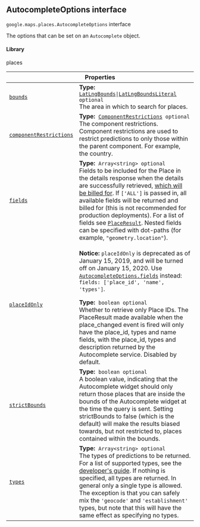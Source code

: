 
<devsite-heading text=" AutocompleteOptions interface" for="AutocompleteOptions" level="h2" link="" toc="" back-to-top=""><h2 id="AutocompleteOptions" is-upgraded="">AutocompleteOptions interface</h2></devsite-heading>
<p>
<code translate="no" dir="ltr"><span itemprop="path">google.maps.places</span>.<span itemprop="name">AutocompleteOptions</span></code>
interface
</p>
<p>The options that can be set on an <code translate="no" dir="ltr">Autocomplete</code> object.</p>
<devsite-heading text="Library" for="library_1" level="h4" link=""><h4 is-upgraded="" id="library_1">Library</h4></devsite-heading>
<p>places</p>
<div class="devsite-table-wrapper"><table class="properties responsive" summary="interface AutocompleteOptions - Properties">
<thead>
<tr><th colspan="2">Properties</th>
</tr></thead>
<tbody>
<tr id="AutocompleteOptions.bounds">
<td itemprop="property"><code translate="no" dir="ltr"><a class="secret-link" href="#AutocompleteOptions.bounds"><span>bounds</span></a></code></td>
<td><div><strong>Type:</strong>&nbsp; <code translate="no" dir="ltr"><a href="LatLngBounds.md">LatLngBounds</a>|<a href="LatLngBoundsLiteral.md">LatLngBoundsLiteral</a> <span class="optional-type-annotation">optional</span></code></div>
<div class="desc">The area in which to search for places.</div></td>
</tr>
<tr id="AutocompleteOptions.componentRestrictions">
<td itemprop="property"><code translate="no" dir="ltr"><a class="secret-link" href="#AutocompleteOptions.componentRestrictions"><span>componentRestrictions</span></a></code></td>
<td><div><strong>Type:</strong>&nbsp; <code translate="no" dir="ltr"><a href="ComponentRestrictions.md">ComponentRestrictions</a> <span class="optional-type-annotation">optional</span></code></div>
<div class="desc">The component restrictions. Component restrictions are used to restrict predictions to only those within the parent component. For example, the country.</div></td>
</tr>
<tr id="AutocompleteOptions.fields">
<td itemprop="property"><code translate="no" dir="ltr"><a class="secret-link" href="#AutocompleteOptions.fields"><span>fields</span></a></code></td>
<td><div><strong>Type:</strong>&nbsp; <code translate="no" dir="ltr">Array&lt;string&gt; <span class="optional-type-annotation">optional</span></code></div>
<div class="desc">Fields to be included for the Place in the details response when the details are successfully retrieved, <a href="https://developers.google.com/maps/billing/understanding-cost-of-use#places-product">which will be billed for</a>. If <code translate="no" dir="ltr">['ALL']</code> is passed in, all available fields will be returned and billed for (this is not recommended for production deployments). For a list of fields see <code translate="no" dir="ltr"><a href="PlaceResult.md">PlaceResult</a></code>. Nested fields can be specified with dot-paths (for example, <code translate="no" dir="ltr">"geometry.location"</code>).</div></td>
</tr>
<tr id="AutocompleteOptions.placeIdOnly">
<td itemprop="property"><code translate="no" dir="ltr"><a class="secret-link" href="#AutocompleteOptions.placeIdOnly"><span>placeIdOnly</span></a></code></td>
<td><aside class="warning"><p><b>Notice:</b> <code translate="no" dir="ltr">placeIdOnly</code> is deprecated as of January 15, 2019, and will be turned off on January 15, 2020. Use <code translate="no" dir="ltr"><a href="/maps/documentation/javascript/reference/places-widget#AutocompleteOptions.fields">AutocompleteOptions.fields</a></code> instead: <code translate="no" dir="ltr">fields: ['place_id', 'name', 'types']</code>.</p></aside><div><strong>Type:</strong>&nbsp; <code translate="no" dir="ltr">boolean <span class="optional-type-annotation">optional</span></code></div>
<div class="desc">Whether to retrieve only Place IDs. The PlaceResult made available when the place_changed event is fired will only have the place_id, types and name fields, with the place_id, types and description returned by the Autocomplete service. Disabled by default.</div></td>
</tr>
<tr id="AutocompleteOptions.strictBounds">
<td itemprop="property"><code translate="no" dir="ltr"><a class="secret-link" href="#AutocompleteOptions.strictBounds"><span>strictBounds</span></a></code></td>
<td><div><strong>Type:</strong>&nbsp; <code translate="no" dir="ltr">boolean <span class="optional-type-annotation">optional</span></code></div>
<div class="desc">A boolean value, indicating that the Autocomplete widget should only return those places that are inside the bounds of the Autocomplete widget at the time the query is sent. Setting strictBounds to false (which is the default) will make the results biased towards, but not restricted to, places contained within the bounds.</div></td>
</tr>
<tr id="AutocompleteOptions.types">
<td itemprop="property"><code translate="no" dir="ltr"><a class="secret-link" href="#AutocompleteOptions.types"><span>types</span></a></code></td>
<td><div><strong>Type:</strong>&nbsp; <code translate="no" dir="ltr">Array&lt;string&gt; <span class="optional-type-annotation">optional</span></code></div>
<div class="desc">The types of predictions to be returned. For a list of supported types, see the <a href="https://developers.google.com/places/supported_types#table3">developer's guide</a>. If nothing is specified, all types are returned. In general only a single type is allowed. The exception is that you can safely mix the <code translate="no" dir="ltr">'geocode'</code> and <code translate="no" dir="ltr">'establishment'</code> types, but note that this will have the same effect as specifying no types.</div></td>
</tr>
</tbody>
</table></div>
